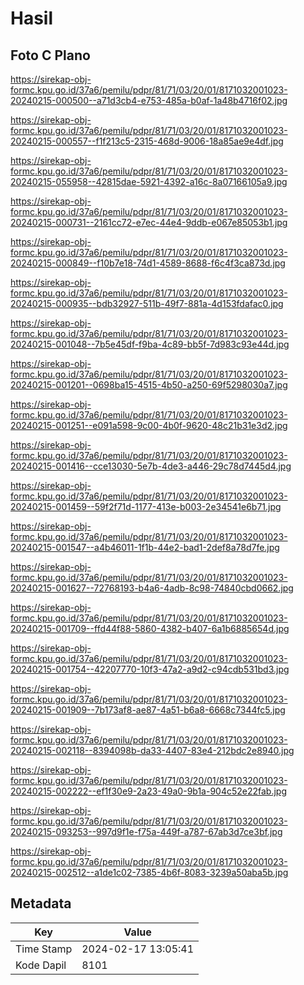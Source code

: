 # Hasil

## Foto C Plano

https://sirekap-obj-formc.kpu.go.id/37a6/pemilu/pdpr/81/71/03/20/01/8171032001023-20240215-000500--a71d3cb4-e753-485a-b0af-1a48b4716f02.jpg

https://sirekap-obj-formc.kpu.go.id/37a6/pemilu/pdpr/81/71/03/20/01/8171032001023-20240215-000557--f1f213c5-2315-468d-9006-18a85ae9e4df.jpg

https://sirekap-obj-formc.kpu.go.id/37a6/pemilu/pdpr/81/71/03/20/01/8171032001023-20240215-055958--42815dae-5921-4392-a16c-8a07166105a9.jpg

https://sirekap-obj-formc.kpu.go.id/37a6/pemilu/pdpr/81/71/03/20/01/8171032001023-20240215-000731--2161cc72-e7ec-44e4-9ddb-e067e85053b1.jpg

https://sirekap-obj-formc.kpu.go.id/37a6/pemilu/pdpr/81/71/03/20/01/8171032001023-20240215-000849--f10b7e18-74d1-4589-8688-f6c4f3ca873d.jpg

https://sirekap-obj-formc.kpu.go.id/37a6/pemilu/pdpr/81/71/03/20/01/8171032001023-20240215-000935--bdb32927-511b-49f7-881a-4d153fdafac0.jpg

https://sirekap-obj-formc.kpu.go.id/37a6/pemilu/pdpr/81/71/03/20/01/8171032001023-20240215-001048--7b5e45df-f9ba-4c89-bb5f-7d983c93e44d.jpg

https://sirekap-obj-formc.kpu.go.id/37a6/pemilu/pdpr/81/71/03/20/01/8171032001023-20240215-001201--0698ba15-4515-4b50-a250-69f5298030a7.jpg

https://sirekap-obj-formc.kpu.go.id/37a6/pemilu/pdpr/81/71/03/20/01/8171032001023-20240215-001251--e091a598-9c00-4b0f-9620-48c21b31e3d2.jpg

https://sirekap-obj-formc.kpu.go.id/37a6/pemilu/pdpr/81/71/03/20/01/8171032001023-20240215-001416--cce13030-5e7b-4de3-a446-29c78d7445d4.jpg

https://sirekap-obj-formc.kpu.go.id/37a6/pemilu/pdpr/81/71/03/20/01/8171032001023-20240215-001459--59f2f71d-1177-413e-b003-2e34541e6b71.jpg

https://sirekap-obj-formc.kpu.go.id/37a6/pemilu/pdpr/81/71/03/20/01/8171032001023-20240215-001547--a4b46011-1f1b-44e2-bad1-2def8a78d7fe.jpg

https://sirekap-obj-formc.kpu.go.id/37a6/pemilu/pdpr/81/71/03/20/01/8171032001023-20240215-001627--72768193-b4a6-4adb-8c98-74840cbd0662.jpg

https://sirekap-obj-formc.kpu.go.id/37a6/pemilu/pdpr/81/71/03/20/01/8171032001023-20240215-001709--ffd44f88-5860-4382-b407-6a1b6885654d.jpg

https://sirekap-obj-formc.kpu.go.id/37a6/pemilu/pdpr/81/71/03/20/01/8171032001023-20240215-001754--42207770-10f3-47a2-a9d2-c94cdb531bd3.jpg

https://sirekap-obj-formc.kpu.go.id/37a6/pemilu/pdpr/81/71/03/20/01/8171032001023-20240215-001909--7b173af8-ae87-4a51-b6a8-6668c7344fc5.jpg

https://sirekap-obj-formc.kpu.go.id/37a6/pemilu/pdpr/81/71/03/20/01/8171032001023-20240215-002118--8394098b-da33-4407-83e4-212bdc2e8940.jpg

https://sirekap-obj-formc.kpu.go.id/37a6/pemilu/pdpr/81/71/03/20/01/8171032001023-20240215-002222--ef1f30e9-2a23-49a0-9b1a-904c52e22fab.jpg

https://sirekap-obj-formc.kpu.go.id/37a6/pemilu/pdpr/81/71/03/20/01/8171032001023-20240215-093253--997d9f1e-f75a-449f-a787-67ab3d7ce3bf.jpg

https://sirekap-obj-formc.kpu.go.id/37a6/pemilu/pdpr/81/71/03/20/01/8171032001023-20240215-002512--a1de1c02-7385-4b6f-8083-3239a50aba5b.jpg


## Metadata

| Key        | Value               |
| ---------- | ------------------- |
| Time Stamp | 2024-02-17 13:05:41 |
| Kode Dapil | 8101                |



